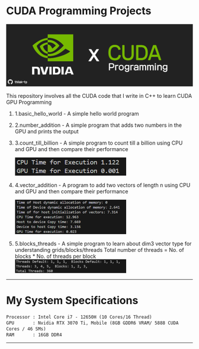 # CUDA Programming Projects
![screenshot](Resources/repo_banner.png)

This repository involves all the CUDA code that I write in C++ to learn CUDA GPU Programming

1. 1.basic_hello_world  - A simple hello world program

2. 2.number_addition    - A simple program that adds two numbers in the GPU and prints the output

3. 3.count_till_billion - A simple program to count till a billion using CPU and GPU and then compare their performance

    <img src="Resources/billion_count.png" width="300" />

4. 4.vector_addition    - A program to add two vectors of length n using CPU and GPU and then compare their performance

    <img src="Resources/vector_addition_performance.png" width="300" />

5. 5.blocks_threads     - A simple program to learn about dim3 vector type for understanding grids/blocks/threads
                          Total number of threads = No. of blocks * No. of threads per block
    <img src="Resources/blocks_threads.png" width="300" />
---------------------------------------------------------------------------------------------------------------------------
# My System Specifications

    Processor : Intel Core i7 - 12650H (10 Cores/16 Thread)
    GPU       : Nvidia RTX 3070 Ti, Mobile (8GB GDDR6 VRAM/ 5888 CUDA Cores / 46 SMs)
    RAM       : 16GB DDR4
---------------------------------------------------------------------------------------------------------------------------

